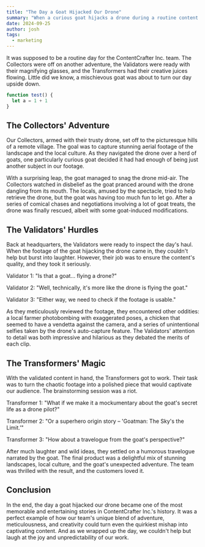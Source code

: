```yaml
---
title: "The Day a Goat Hijacked Our Drone"
summary: "When a curious goat hijacks a drone during a routine content collection trip, the ContentCrafter Inc. team turns the quirky mishap into a hilarious and captivating travelogue. Follow the Collectors' adventurous chase, the Validators' meticulous review, and the Transformers' creative magic in this lighthearted tale of unexpected content creation."
date: 2024-09-25
author: josh
tags:
  - marketing
---
```


It was supposed to be a routine day for the ContentCrafter Inc. team. The Collectors were off on another adventure, the Validators were ready with their magnifying glasses, and the Transformers had their creative juices flowing. Little did we know, a mischievous goat was about to turn our day upside down.

```js
function test() {
  let a = 1 + 1
}
```

## The Collectors' Adventure

Our Collectors, armed with their trusty drone, set off to the picturesque hills of a remote village. The goal was to capture stunning aerial footage of the landscape and the local culture. As they navigated the drone over a herd of goats, one particularly curious goat decided it had had enough of being just another subject in our footage.

With a surprising leap, the goat managed to snag the drone mid-air. The Collectors watched in disbelief as the goat pranced around with the drone dangling from its mouth. The locals, amused by the spectacle, tried to help retrieve the drone, but the goat was having too much fun to let go. After a series of comical chases and negotiations involving a lot of goat treats, the drone was finally rescued, albeit with some goat-induced modifications.

## The Validators' Hurdles

Back at headquarters, the Validators were ready to inspect the day's haul. When the footage of the goat hijacking the drone came in, they couldn't help but burst into laughter. However, their job was to ensure the content's quality, and they took it seriously.

Validator 1: "Is that a goat... flying a drone?"

Validator 2: "Well, technically, it's more like the drone is flying the goat."

Validator 3: "Either way, we need to check if the footage is usable."

As they meticulously reviewed the footage, they encountered other oddities: a local farmer photobombing with exaggerated poses, a chicken that seemed to have a vendetta against the camera, and a series of unintentional selfies taken by the drone's auto-capture feature. The Validators' attention to detail was both impressive and hilarious as they debated the merits of each clip.

## The Transformers' Magic

With the validated content in hand, the Transformers got to work. Their task was to turn the chaotic footage into a polished piece that would captivate our audience. The brainstorming session was a riot.

Transformer 1: "What if we make it a mockumentary about the goat's secret life as a drone pilot?"

Transformer 2: "Or a superhero origin story – 'Goatman: The Sky's the Limit.'"

Transformer 3: "How about a travelogue from the goat's perspective?"

After much laughter and wild ideas, they settled on a humorous travelogue narrated by the goat. The final product was a delightful mix of stunning landscapes, local culture, and the goat's unexpected adventure. The team was thrilled with the result, and the customers loved it.

## Conclusion

In the end, the day a goat hijacked our drone became one of the most memorable and entertaining stories in ContentCrafter Inc.'s history. It was a perfect example of how our team's unique blend of adventure, meticulousness, and creativity could turn even the quirkiest mishap into captivating content. And as we wrapped up the day, we couldn't help but laugh at the joy and unpredictability of our work.
